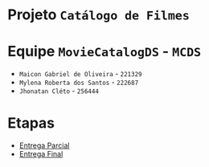 # Projeto `Catálogo de Filmes`

# Equipe `MovieCatalogDS` - `MCDS`
* `Maicon Gabriel de Oliveira` - `221329`
* `Mylena Roberta dos Santos` - `222687`
* `Jhonatan Cléto` - `256444`

# Etapas

* [Entrega Parcial](parcial/)
* [Entrega Final](final/)

